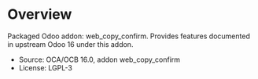 # Overview

Packaged Odoo addon: web_copy_confirm. Provides features documented in upstream Odoo 16 under this addon.

- Source: OCA/OCB 16.0, addon web_copy_confirm
- License: LGPL-3

